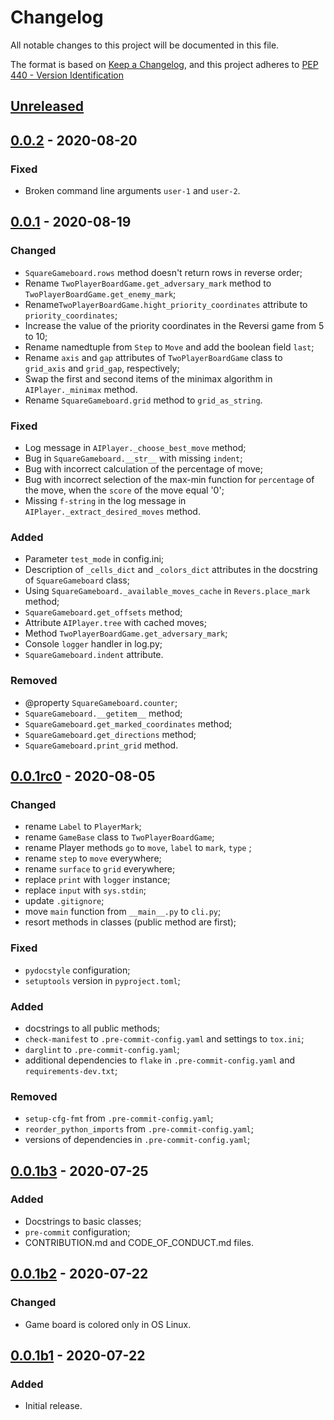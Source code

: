 # Changelog
All notable changes to this project will be documented in this file.

The format is based on [Keep a Changelog][], and this project adheres to
[PEP 440 - Version Identification][PEP 440]

## [Unreleased]

## [0.0.2] - 2020-08-20
### Fixed
- Broken command line arguments ``user-1`` and ``user-2``.

## [0.0.1] - 2020-08-19
### Changed
- ``SquareGameboard.rows`` method doesn't return rows in reverse order;
- Rename ``TwoPlayerBoardGame.get_adversary_mark`` method to
  ``TwoPlayerBoardGame.get_enemy_mark``;
- Rename``TwoPlayerBoardGame.hight_priority_coordinates`` attribute to
  ``priority_coordinates``;
- Increase the value of the priority coordinates in the Reversi game
  from 5 to 10;
- Rename namedtuple from ``Step`` to ``Move`` and add the boolean field
  ``last``;
- Rename ``axis`` and ``gap`` attributes of ``TwoPlayerBoardGame`` class
  to ``grid_axis`` and ``grid_gap``, respectively;
- Swap the first and second items of the minimax algorithm in
  ``AIPlayer._minimax`` method.
- Rename ``SquareGameboard.grid`` method to ``grid_as_string``.

### Fixed
- Log message in ``AIPlayer._choose_best_move`` method;
- Bug in ``SquareGameboard.__str__`` with missing ``indent``;
- Bug with incorrect calculation of the percentage of move;
- Bug with incorrect selection of the max-min function for
  ``percentage`` of the move, when the ``score`` of the move equal '0';
- Missing ``f-string`` in the log message in
  ``AIPlayer._extract_desired_moves`` method.

### Added
- Parameter ``test_mode`` in config.ini;
- Description of ``_cells_dict`` and ``_colors_dict`` attributes in the
  docstring of ``SquareGameboard`` class;
- Using ``SquareGameboard._available_moves_cache`` in
  ``Revers.place_mark`` method;
- ``SquareGameboard.get_offsets`` method;
- Attribute ``AIPlayer.tree`` with cached moves;
- Method ``TwoPlayerBoardGame.get_adversary_mark``;
- Console ``logger`` handler in log.py;
- ``SquareGameboard.indent`` attribute.

### Removed
- @property ``SquareGameboard.counter``;
- ``SquareGameboard.__getitem__`` method;
- ``SquareGameboard.get_marked_coordinates`` method;
- ``SquareGameboard.get_directions`` method;
- ``SquareGameboard.print_grid`` method.

## [0.0.1rc0] - 2020-08-05
### Changed
- rename ``Label`` to ``PlayerMark``;
- rename ``GameBase`` class to ``TwoPlayerBoardGame``;
- rename Player methods ``go`` to ``move``, ``label`` to ``mark``,
  ``type`` ;
- rename ``step`` to ``move`` everywhere;
- rename ``surface`` to ``grid`` everywhere;
- replace ``print`` with ``logger`` instance;
- replace ``input`` with ``sys.stdin``;
- update ``.gitignore``;
- move ``main`` function from ``__main__.py`` to ``cli.py``;
- resort methods in classes (public method are first);

### Fixed
- ``pydocstyle`` configuration;
- ``setuptools`` version in ``pyproject.toml``;

### Added
- docstrings to all public methods;
- ``check-manifest`` to ``.pre-commit-config.yaml`` and settings to
  ``tox.ini``;
- ``darglint`` to ``.pre-commit-config.yaml``;
- additional dependencies to ``flake`` in ``.pre-commit-config.yaml``
  and ``requirements-dev.txt``;

### Removed
- ``setup-cfg-fmt`` from ``.pre-commit-config.yaml``;
- ``reorder_python_imports`` from ``.pre-commit-config.yaml``;
- versions of dependencies in ``.pre-commit-config.yaml``;

## [0.0.1b3] - 2020-07-25
### Added
- Docstrings to basic classes;
- ``pre-commit`` configuration;
- CONTRIBUTION.md and CODE_OF_CONDUCT.md files.

## [0.0.1b2] - 2020-07-22
### Changed
- Game board is colored only in OS Linux.

## [0.0.1b1] - 2020-07-22
### Added
- Initial release.


[Keep a Changelog]: https://keepachangelog.com/en/1.0.0/
[PEP 440]: https://www.python.org/dev/peps/pep-0440/
[Unreleased]: https://github.com/aplatkouski/ap-games/compare/v0.0.2...HEAD
[0.0.2]: https://github.com/aplatkouski/ap-games/compare/v0.0.1...v0.0.2
[0.0.1]: https://github.com/aplatkouski/ap-games/compare/v0.0.1rc0...v0.0.1
[0.0.1rc0]: https://github.com/aplatkouski/ap-games/compare/v0.0.1b3...v0.0.1rc0
[0.0.1b3]: https://github.com/aplatkouski/ap-games/compare/v0.0.1b2...v0.0.1b3
[0.0.1b2]: https://github.com/aplatkouski/ap-games/compare/v0.0.1b1...v0.0.1b2
[0.0.1b1]: https://github.com/aplatkouski/ap-games/releases/tag/v0.0.1b1
